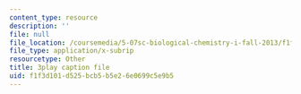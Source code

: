 ```yaml
---
content_type: resource
description: ''
file: null
file_location: /coursemedia/5-07sc-biological-chemistry-i-fall-2013/f1f3d101d525bcb5b5e26e0699c5e9b5_0XAJIHttCNs.srt
file_type: application/x-subrip
resourcetype: Other
title: 3play caption file
uid: f1f3d101-d525-bcb5-b5e2-6e0699c5e9b5
---
```

